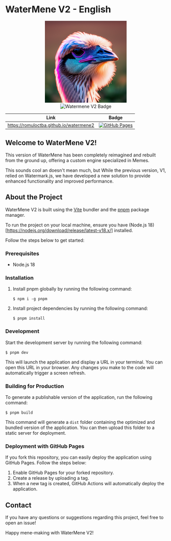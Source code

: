 # WaterMene V2 - English

<p align="center">
    <img src="./public/favicon.png" alt="WaterMene V2 Favicon" width="256" />
    <br />
    <img src="https://img.shields.io/badge/watermene-v2-green" alt="Watermene V2 Badge" />
</p>



| Link   |Badge|
| ------|----| 
| https://romuloctba.github.io/watermene2|[![GitHub Pages](https://img.shields.io/github/deployments/romuloctba/watermene2/github-pages?label=GitHub%20Pages&logo=github)](https://romuloctba.github.io/watermene2) |



## Welcome to WaterMene V2! 

This version of WaterMene has been completely reimagined and rebuilt from the ground up, offering a custom engine specialized in Memes. 

This sounds cool an doesn't mean much, but While the previous version, V1, relied on Watermark.js, we have developed a new solution to provide enhanced functionality and improved performance.

## About the Project
WaterMene V2 is built using the [Vite](https://vitejs.dev/) bundler and the [pnpm](https://pnpm.io/) package manager. 

To run the project on your local machine, ensure you have (Node.js 18)[https://nodejs.org/download/release/latest-v18.x/] installed. 

Follow the steps below to get started:

### Prerequisites
- Node.js 18

### Installation
1. Install pnpm globally by running the following command:
   ```
   $ npm i -g pnpm
   ```

2. Install project dependencies by running the following command:
   ```
   $ pnpm install
   ```

### Development


Start the development server by running the following command:

```
$ pnpm dev
```

This will launch the application and display a URL in your terminal. You can open this URL in your browser. Any changes you make to the code will automatically trigger a screen refresh.

### Building for Production
To generate a publishable version of the application, run the following command:
```
$ pnpm build
```
This command will generate a `dist` folder containing the optimized and bundled version of the application. You can then upload this folder to a static server for deployment.

### Deployment with GitHub Pages
If you fork this repository, you can easily deploy the application using GitHub Pages. Follow the steps below:

1. Enable GitHub Pages for your forked repository.
2. Create a release by uploading a tag.
3. When a new tag is created, GitHub Actions will automatically deploy the application.


## Contact
If you have any questions or suggestions regarding this project, feel free to open an issue!

Happy mene-making with WaterMene V2!